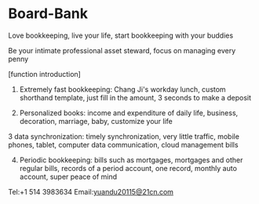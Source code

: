 # Board-Bank
Love bookkeeping, live your life, start bookkeeping with your buddies

Be your intimate professional asset steward, focus on managing every penny

[function introduction]

1. Extremely fast bookkeeping: Chang Ji's workday lunch, custom shorthand template, just fill in the amount, 3 seconds to make a deposit

2. Personalized books: income and expenditure of daily life, business, decoration, marriage, baby, customize your life

3 data synchronization: timely synchronization, very little traffic, mobile phones, tablet, computer data communication, cloud management bills

4. Periodic bookkeeping: bills such as mortgages, mortgages and other regular bills, records of a period account, one record, monthly auto account, super peace of mind


Tel:+1 514 3983634
Email:yuandu20115@21cn.com

